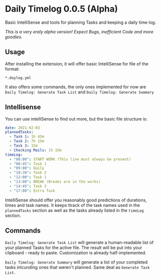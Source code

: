 # Daily Timelog 0.0.5 (Alpha)

Basic IntelliSense and tools for planning Tasks and keeping a daily time log.

*This is a very eraly alpha version! Expect Bugs, inefficient Code and more goodies.*

## Usage

After installing the extension, it will offer basic IntelliSense for file of the format:

```glob
*.daylog.yml
```

It also offers some commands, the only ones implemented for now are `Daily Timelog: Generate Task List` and `Daily Timelog: Generate Summary`

## Intellisense

You can use intelliSense to find out more, but the basic file structure is:

```yaml
date: 2021-02-03
plannedTasks:
  - Task 1: 1h 45m
  - Task 2: 7h 15m
  - Task 3: 15m
  - Checking Mails: 1h 15m
timeLog:
  - "08:00": START WORK (This line must always be present)
  - "08:45": Task 1
  - "09:00": Daily
  - "10:30": Task 2
  - "12:00": Task 1
  - "13:00": BREAK (Breaks are in the works)
  - "14:45": Task 3
  - "17:00": Extra Task
```

IntelliSense should offer you reasonably good predictions of durations, times and task names. It keeps ttrack of the task names used in the `plannedTasks` section as well as the tasks already listed in the `timeLog` section.

## Commands

`Daily Timelog: Generate Task List` will generate a human-readable list of your planned Tasks for the active file. The result will be put into your clipboard - ready to paste. Customization is already half-implemented.

`Daily Timelog: Generate Summary` will generate a list of your completed tasks inlcunding ones that weren't planned. Same deal as `Generate Task List`.
